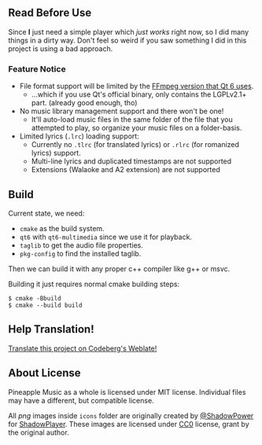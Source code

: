 ## Read Before Use

Since **I** just need a simple player which *just works* right now, so I did many things in a dirty way. Don't feel so weird if you saw something I did in this project is using a bad approach.

### Feature Notice

- File format support will be limited by the [FFmpeg version that Qt 6 uses](https://doc.qt.io/qt-6/qtmultimedia-attribution-ffmpeg.html).
  - ...which if you use Qt's official binary, only contains the LGPLv2.1+ part. (already good enough, tho)
- No music library management support and there won't be one!
  - It'll auto-load music files in the same folder of the file that you attempted to play, so organize your music files on a folder-basis.
- Limited lyrics (`.lrc`) loading support:
  - Currently no `.tlrc` (for translated lyrics) or `.rlrc` (for romanized lyrics) support.
  - Multi-line lyrics and duplicated timestamps are not supported
  - Extensions (Walaoke and A2 extension) are not supported

## Build

Current state, we need:

 - `cmake` as the build system.
 - `qt6` with `qt6-multimedia` since we use it for playback.
 - `taglib` to get the audio file properties.
 - `pkg-config` to find the installed taglib.

Then we can build it with any proper c++ compiler like g++ or msvc.

Building it just requires normal cmake building steps:

```shell
$ cmake -Bbuild
$ cmake --build build
```

## Help Translation!

[Translate this project on Codeberg's Weblate!](https://translate.codeberg.org/projects/pineapple-apps/pineapple-music/)

## About License

Pineapple Music as a whole is licensed under MIT license. Individual files may have a different, but compatible license.

All *png* images inside `icons` folder are originally created by [@ShadowPower](https://github.com/ShadowPower/) for [ShadowPlayer](https://github.com/ShadowPower/ShadowPlayer). These images are licensed under [CC0](https://creativecommons.org/publicdomain/zero/1.0/legalcode) license, grant by the original author.
